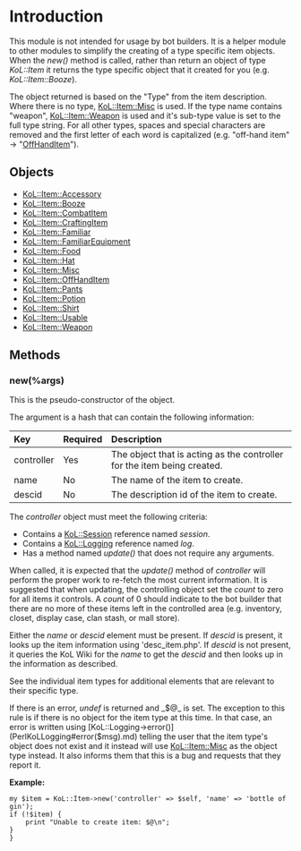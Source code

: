 

# Introduction #

This module is not intended for usage by bot builders. It is a helper module to other modules to simplify the creating of a type specific item objects. When the _new()_ method is called, rather than return an object of type _KoL::Item_ it returns the type specific object that it created for you (e.g. _KoL::Item::Booze_).

The object returned is based on the "Type" from the item description. Where there is no type, [KoL::Item::Misc](PerlKoLItemMisc.md) is used. If the type name contains "weapon", [KoL::Item::Weapon](PerlKoLItemWeapon.md) is used and it's sub-type value is set to the full type string. For all other types, spaces and special characters are removed and the first letter of each word is capitalized (e.g. "off-hand item" -> "[OffHandItem](PerlKoLItemOffHandItem.md)").

## Objects ##

  * [KoL::Item::Accessory](PerlKoLItemAccessory.md)
  * [KoL::Item::Booze](PerlKoLItemBooze.md)
  * [KoL::Item::CombatItem](PerlKoLItemCombatItem.md)
  * [KoL::Item::CraftingItem](PerlKoLItemCraftingItem.md)
  * [KoL::Item::Familiar](PerlKoLItemFamiliar.md)
  * [KoL::Item::FamiliarEquipment](PerlKoLItemFamiliarEquipment.md)
  * [KoL::Item::Food](PerlKoLItemFood.md)
  * [KoL::Item::Hat](PerlKoLItemHat.md)
  * [KoL::Item::Misc](PerlKoLItemMisc.md)
  * [KoL::Item::OffHandItem](PerlKoLItemOffHandItem.md)
  * [KoL::Item::Pants](PerlKoLItemPants.md)
  * [KoL::Item::Potion](PerlKoLItemPotion.md)
  * [KoL::Item::Shirt](PerlKoLItemShirt.md)
  * [KoL::Item::Usable](PerlKoLItemUsable.md)
  * [KoL::Item::Weapon](PerlKoLItemWeapon.md)

## Methods ##
### new(%args) ###
This is the pseudo-constructor of the object.

The argument is a hash that can contain the following information:

| **Key** | **Required** | **Description** |
|:--------|:-------------|:----------------|
| controller | Yes | The object that is acting as the controller for the item being created. |
| name | No | The name of the item to create. |
| descid | No | The description id of the item to create. |

The _controller_ object must meet the following criteria:

  * Contains a [KoL::Session](PerlKoLSession.md) reference named _session_.
  * Contains a [KoL::Logging](PerlKoLLogging.md) reference named _log_.
  * Has a method named _update()_ that does not require any arguments.

When called, it is expected that the _update()_ method of _controller_ will perform the proper work to re-fetch the most current information. It is suggested that when updating, the controlling object set the _count_ to zero for all items it controls. A _count_ of 0 should indicate to the bot builder that there are no more of these items left in the controlled area (e.g. inventory, closet, display case, clan stash, or mall store).

Either the _name_ or _descid_ element must be present. If _descid_ is present, it looks up the item information using 'desc\_item.php'. If _descid_ is not present, it queries the KoL Wiki for the _name_ to get the _descid_ and then looks up in the information as described.

See the individual item types for additional elements that are relevant to their specific type.

If there is an error, _undef_ is returned and _$@_ is set. The exception to this rule is if there is no object for the item type at this time. In that case, an error is written using [KoL::Logging->error()](PerlKoLLogging#error($msg).md) telling the user that the item type's object does not exist and it instead will use [KoL::Item::Misc](PerlKoLItemMisc.md) as the object type instead. It also informs them that this is a bug and requests that they report it.

**Example:**

```
my $item = KoL::Item->new('controller' => $self, 'name' => 'bottle of gin');
if (!$item) {
    print "Unable to create item: $@\n";
}
}
```